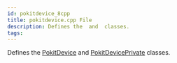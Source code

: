```yaml
---
id: pokitdevice_8cpp
title: pokitdevice.cpp File
description: Defines the  and  classes.
tags:
---
```

Defines the [PokitDevice](classPokitDevice) and [PokitDevicePrivate](classPokitDevicePrivate) classes.




